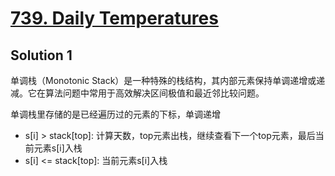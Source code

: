 # [739. Daily Temperatures](https://leetcode.cn/problems/daily-temperatures/)

## Solution 1
单调栈（Monotonic Stack）是一种特殊的栈结构，其内部元素保持单调递增或递减。它在算法问题中常用于高效解决区间极值和最近邻比较问题。

单调栈里存储的是已经遍历过的元素的下标，单调递增

- s[i] > stack[top]: 计算天数，top元素出栈，继续查看下一个top元素，最后当前元素s[i]入栈
- s[i] <= stack[top]: 当前元素s[i]入栈